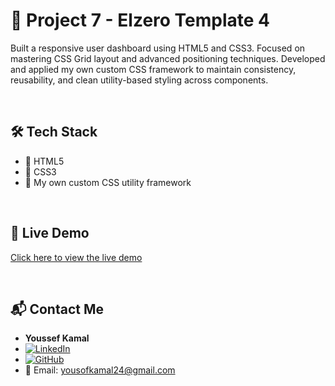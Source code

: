 # 🚀 Project 7 - Elzero Template 4

Built a responsive user dashboard using HTML5 and CSS3. Focused on mastering CSS Grid layout and advanced positioning techniques. Developed and applied my own custom CSS framework to maintain consistency, reusability, and clean utility-based styling across components.

<br/>

## 🛠️ Tech Stack

- 🔷 HTML5
- 🎨 CSS3
- 🎨 My own custom CSS utility framework

<br/>

## 🚀 Live Demo
[Click here to view the live demo](https://yousof27.github.io/Project7/)

<br/>

## 📬 Contact Me

- **Youssef Kamal**
- [![LinkedIn](https://img.shields.io/badge/LinkedIn-blue?style=flat&logo=linkedin&logoColor=white)](https://www.linkedin.com/in/youssef-kamal-1-front-end-dev)
- [![GitHub](https://img.shields.io/badge/GitHub-000?style=flat&logo=github&logoColor=white)](https://github.com/Yousof27)
- 📧 Email: yousofkamal24@gmail.com
